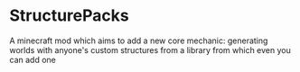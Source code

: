 # StructurePacks
A minecraft mod which aims to add a new core mechanic: generating worlds with anyone's custom structures from a library from which even you can add one
